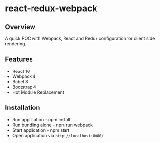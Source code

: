 # react-redux-webpack

## Overview
A quick POC with Webpack, React  and Redux configuration for client side rendering. 

## Features
* React 16
* Webpack 4
* Babel 8
* Bootstrap 4
* Hot Module Replacement

## Installation
* Run application - npm install
* Run bundling alone - npm run webpack
* Start application - npm start
* Open application via `http://localhost:8080/`

